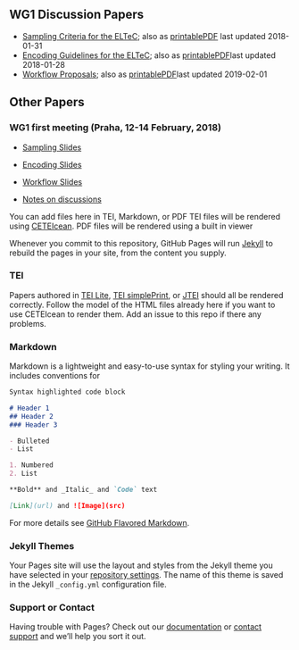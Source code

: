 

## WG1 Discussion Papers

- [Sampling Criteria for the ELTeC](https://distantreading.github.io/sampling_proposal.html); also as [printablePDF](https://distantreading.github.io/sampling_proposal.pdf) last updated 2018-01-31
- [Encoding Guidelines for the ELTeC](https://distantreading.github.io/encoding_proposal.html); also as  [printablePDF](https://distantreading.github.io/encoding_proposal.pdf)last updated 2018-01-28
- [Workflow Proposals](https://distantreading.github.io/workflow_proposal.html); also as  [printablePDF](https://distantreading.github.io/workflow_proposal.pdf)last updated 2019-02-01

## Other Papers

### WG1 first meeting (Praha, 12-14 February, 2018)

- [Sampling Slides](https://distantreading.github.io/sampling_slides.pdf) 
- [Encoding Slides](https://distantreading.github.io/encoding_slides.html) 
- [Workflow Slides](https://distantreading.github.io/workflow_slides.html) 

- [Notes on discussions](https://mensuel.framapad.org/p/distantReadingWG1-2018-02)

You can add files here in TEI, Markdown, or PDF
TEI files will be rendered using [CETEIcean](https://github.com/TEIC/CETEIcean). 
PDF files will be rendered using a built in viewer

Whenever you commit to this repository, GitHub Pages will run [Jekyll](https://jekyllrb.com/) to rebuild the pages in your site, from the content you supply.

### TEI 

Papers authored in [TEI Lite](http://www.tei-c.org/release/doc/tei-p5-exemplars/pdf/tei_lite.doc.pdf),
[TEI simplePrint](https://github.com/TEIC/TEI/blob/dev/P5/Exemplars/tei_simplePrint.odd), or [JTEI](https://www.oxygenxml.com/doc/versions/19.1/ug-developer/topics/author-jtei-doc-type.html) should all be rendered correctly. Follow the model of the HTML files already here if you want to use CETEIcean to render them. Add an issue to this repo if there any problems.

### Markdown

Markdown is a lightweight and easy-to-use syntax for styling your writing. It includes conventions for

```markdown
Syntax highlighted code block

# Header 1
## Header 2
### Header 3

- Bulleted
- List

1. Numbered
2. List

**Bold** and _Italic_ and `Code` text

[Link](url) and ![Image](src)
```

For more details see [GitHub Flavored Markdown](https://guides.github.com/features/mastering-markdown/).

### Jekyll Themes

Your Pages site will use the layout and styles from the Jekyll theme you have selected in your [repository settings](https://github.com/distantreading/papers.github.io/settings). The name of this theme is saved in the Jekyll `_config.yml` configuration file.

### Support or Contact

Having trouble with Pages? Check out our [documentation](https://help.github.com/categories/github-pages-basics/) or [contact support](https://github.com/contact) and we’ll help you sort it out.
